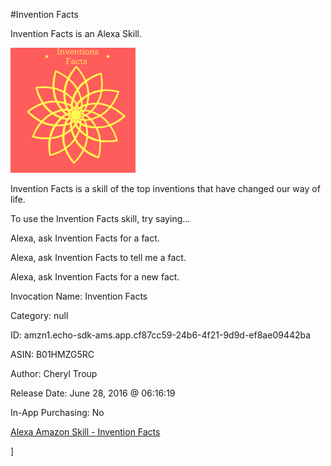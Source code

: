 #Invention Facts

 
Invention Facts is an Alexa Skill. 
 
![Invention Facts](img/invention200.png)
 
Invention Facts is a skill of the top inventions that have changed our way of life.
 

To use the Invention Facts skill, try saying...

Alexa, ask Invention Facts for a fact.

Alexa, ask Invention Facts to tell me a fact.

Alexa, ask Invention Facts for a new fact.



Invocation Name: Invention Facts

Category: null

ID: amzn1.echo-sdk-ams.app.cf87cc59-24b6-4f21-9d9d-ef8ae09442ba

ASIN: B01HMZG5RC

Author: Cheryl Troup

Release Date: June 28, 2016 @ 06:16:19

In-App Purchasing: No

[Alexa Amazon Skill - Invention Facts](http://alexa.amazon.com/spa/index.html#skills/dp/B01HMZG5RC/?ref=skill_dsk_skb_sr_0)





]
